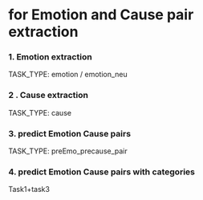 # for Emotion and Cause  pair extraction
### 1. Emotion extraction
TASK_TYPE: emotion / emotion_neu

### 2 . Cause extraction
TASK_TYPE: cause

<!-- ### 3.  Annotation Emotion and Annoation Cause pair Extraction
TASK_TYPE: AnnoEmo_Annocause_pair / AnnoEmo_Annocause_pair_neu -->

### 3. predict Emotion Cause pairs
TASK_TYPE: preEmo_precause_pair

### 4. predict Emotion Cause pairs with categories
Task1+task3 
<!-- TASK_TYPE: preEmo_precause_pair / preEmo_precause_pair_neu
run_mode : train_test
VERSION: the same of Emoiton and Cause
CKPT_PATH:
preEmo_test_file:
preCause_test_file -->



